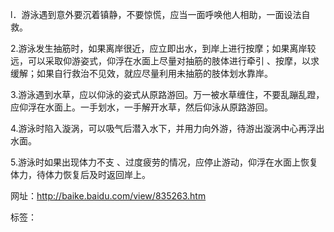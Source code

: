 ﻿
l．游泳遇到意外要沉着镇静，不要惊慌，应当一面呼唤他人相助，一面设法自救。

2.游泳发生抽筋时，如果离岸很近，应立即出水，到岸上进行按摩；如果离岸较远，可以采取仰游姿式，仰浮在水面上尽量对抽筋的肢体进行牵引 、按摩，以求缓解；如果自行救治不见效，就应尽量利用未抽筋的肢体划水靠岸。

3.游泳遇到水草，应以仰泳的姿式从原路游回。万一被水草缠住，不要乱蹦乱蹬，应仰浮在水面上。一手划水，一手解开水草，然后仰泳从原路游回。

4.游泳时陷入漩涡，可以吸气后潜入水下，并用力向外游，待游出漩涡中心再浮出水面。

5.游泳时如果出现体力不支 、过度疲劳的情况，应停止游动，仰浮在水面上恢复体力，待体力恢复后及时返回岸上。

网址：http://baike.baidu.com/view/835263.htm 

标签：